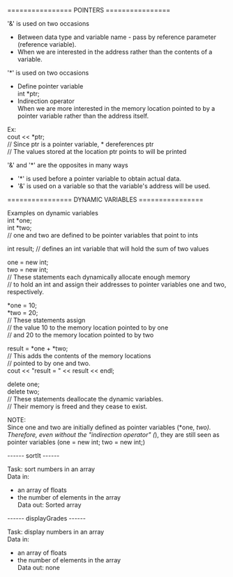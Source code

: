 ================ POINTERS ================

'&' is used on two occasions
- Between data type and variable name - pass by reference parameter (reference variable).
- When we are interested in the address rather than the contents of a variable.<br />

'*' is used on two occasions
- Define pointer variable<br />
int *ptr;
- Indirection operator<br />
When we are more interested in the memory location pointed to by a pointer variable rather than the address itself.<br />

Ex:<br />
cout << *ptr;<br />
// Since ptr is a pointer variable, * dereferences ptr<br />
// The values stored at the location ptr points to will be printed<br />

'&' and '*' are the opposites in many ways
- '*' is used before a pointer variable to obtain actual data.
- '&' is used on a variable so that the variable's address will be used.<br />

================ DYNAMIC VARIABLES ================

Examples on dynamic variables<br />
int *one;<br />
int *two;<br />
// one and two are defined to be pointer variables that point to ints<br />

int result; // defines an int variable that will hold the sum of two values<br />

one = new int;<br />
two = new int;<br />
// These statements each dynamically allocate enough memory<br />
// to hold an int and assign their addresses to pointer variables one and two, respectively.<br />

*one = 10;<br />
*two = 20;<br />
// These statements assign<br />
// the value 10 to the memory location pointed to by one<br />
// and 20 to the memory location pointed to by two<br />

result = *one + *two;<br />
// This adds the contents of the memory locations<br />
// pointed to by one and two.<br />
cout << "result = " << result << endl;<br />

delete one;<br />
delete two;<br />
// These statements deallocate the dynamic variables.<br />
// Their memory is freed and they cease to exist.<br />

NOTE:<br />
Since one and two are initially defined as pointer variables (*one, *two).<br />
Therefore, even without the "indirection operator" (*), they are still seen as pointer variables (one = new int; two = new int;)

------ sortIt ------<br />

Task: sort numbers in an array<br />
Data in:
- an array of floats
- the number of elements in the array<br />
Data out: Sorted array<br />

------ displayGrades ------<br />

Task: display numbers in an array<br />
Data in:
- an array of floats
- the number of elements in the array<br />
Data out: none
